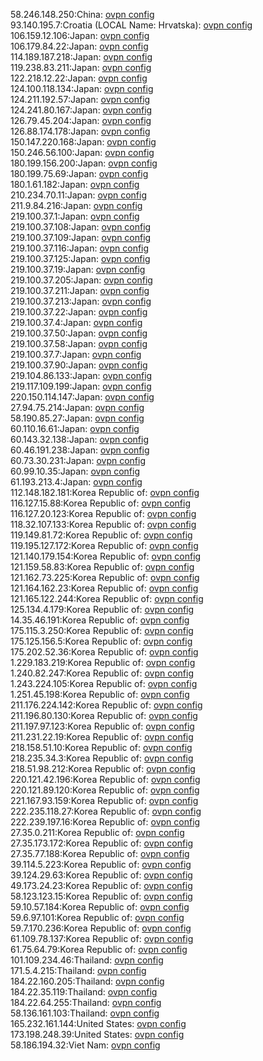58.246.148.250:China: [ovpn config](vpn/58_246_148_250.ovpn)  
93.140.195.7:Croatia (LOCAL Name: Hrvatska): [ovpn config](vpn/93_140_195_7.ovpn)  
106.159.12.106:Japan: [ovpn config](vpn/106_159_12_106.ovpn)  
106.179.84.22:Japan: [ovpn config](vpn/106_179_84_22.ovpn)  
114.189.187.218:Japan: [ovpn config](vpn/114_189_187_218.ovpn)  
119.238.83.211:Japan: [ovpn config](vpn/119_238_83_211.ovpn)  
122.218.12.22:Japan: [ovpn config](vpn/122_218_12_22.ovpn)  
124.100.118.134:Japan: [ovpn config](vpn/124_100_118_134.ovpn)  
124.211.192.57:Japan: [ovpn config](vpn/124_211_192_57.ovpn)  
124.241.80.167:Japan: [ovpn config](vpn/124_241_80_167.ovpn)  
126.79.45.204:Japan: [ovpn config](vpn/126_79_45_204.ovpn)  
126.88.174.178:Japan: [ovpn config](vpn/126_88_174_178.ovpn)  
150.147.220.168:Japan: [ovpn config](vpn/150_147_220_168.ovpn)  
150.246.56.100:Japan: [ovpn config](vpn/150_246_56_100.ovpn)  
180.199.156.200:Japan: [ovpn config](vpn/180_199_156_200.ovpn)  
180.199.75.69:Japan: [ovpn config](vpn/180_199_75_69.ovpn)  
180.1.61.182:Japan: [ovpn config](vpn/180_1_61_182.ovpn)  
210.234.70.11:Japan: [ovpn config](vpn/210_234_70_11.ovpn)  
211.9.84.216:Japan: [ovpn config](vpn/211_9_84_216.ovpn)  
219.100.37.1:Japan: [ovpn config](vpn/219_100_37_1.ovpn)  
219.100.37.108:Japan: [ovpn config](vpn/219_100_37_108.ovpn)  
219.100.37.109:Japan: [ovpn config](vpn/219_100_37_109.ovpn)  
219.100.37.116:Japan: [ovpn config](vpn/219_100_37_116.ovpn)  
219.100.37.125:Japan: [ovpn config](vpn/219_100_37_125.ovpn)  
219.100.37.19:Japan: [ovpn config](vpn/219_100_37_19.ovpn)  
219.100.37.205:Japan: [ovpn config](vpn/219_100_37_205.ovpn)  
219.100.37.211:Japan: [ovpn config](vpn/219_100_37_211.ovpn)  
219.100.37.213:Japan: [ovpn config](vpn/219_100_37_213.ovpn)  
219.100.37.22:Japan: [ovpn config](vpn/219_100_37_22.ovpn)  
219.100.37.4:Japan: [ovpn config](vpn/219_100_37_4.ovpn)  
219.100.37.50:Japan: [ovpn config](vpn/219_100_37_50.ovpn)  
219.100.37.58:Japan: [ovpn config](vpn/219_100_37_58.ovpn)  
219.100.37.7:Japan: [ovpn config](vpn/219_100_37_7.ovpn)  
219.100.37.90:Japan: [ovpn config](vpn/219_100_37_90.ovpn)  
219.104.86.133:Japan: [ovpn config](vpn/219_104_86_133.ovpn)  
219.117.109.199:Japan: [ovpn config](vpn/219_117_109_199.ovpn)  
220.150.114.147:Japan: [ovpn config](vpn/220_150_114_147.ovpn)  
27.94.75.214:Japan: [ovpn config](vpn/27_94_75_214.ovpn)  
58.190.85.27:Japan: [ovpn config](vpn/58_190_85_27.ovpn)  
60.110.16.61:Japan: [ovpn config](vpn/60_110_16_61.ovpn)  
60.143.32.138:Japan: [ovpn config](vpn/60_143_32_138.ovpn)  
60.46.191.238:Japan: [ovpn config](vpn/60_46_191_238.ovpn)  
60.73.30.231:Japan: [ovpn config](vpn/60_73_30_231.ovpn)  
60.99.10.35:Japan: [ovpn config](vpn/60_99_10_35.ovpn)  
61.193.213.4:Japan: [ovpn config](vpn/61_193_213_4.ovpn)  
112.148.182.181:Korea Republic of: [ovpn config](vpn/112_148_182_181.ovpn)  
116.127.15.88:Korea Republic of: [ovpn config](vpn/116_127_15_88.ovpn)  
116.127.20.123:Korea Republic of: [ovpn config](vpn/116_127_20_123.ovpn)  
118.32.107.133:Korea Republic of: [ovpn config](vpn/118_32_107_133.ovpn)  
119.149.81.72:Korea Republic of: [ovpn config](vpn/119_149_81_72.ovpn)  
119.195.127.172:Korea Republic of: [ovpn config](vpn/119_195_127_172.ovpn)  
121.140.179.154:Korea Republic of: [ovpn config](vpn/121_140_179_154.ovpn)  
121.159.58.83:Korea Republic of: [ovpn config](vpn/121_159_58_83.ovpn)  
121.162.73.225:Korea Republic of: [ovpn config](vpn/121_162_73_225.ovpn)  
121.164.162.23:Korea Republic of: [ovpn config](vpn/121_164_162_23.ovpn)  
121.165.122.244:Korea Republic of: [ovpn config](vpn/121_165_122_244.ovpn)  
125.134.4.179:Korea Republic of: [ovpn config](vpn/125_134_4_179.ovpn)  
14.35.46.191:Korea Republic of: [ovpn config](vpn/14_35_46_191.ovpn)  
175.115.3.250:Korea Republic of: [ovpn config](vpn/175_115_3_250.ovpn)  
175.125.156.5:Korea Republic of: [ovpn config](vpn/175_125_156_5.ovpn)  
175.202.52.36:Korea Republic of: [ovpn config](vpn/175_202_52_36.ovpn)  
1.229.183.219:Korea Republic of: [ovpn config](vpn/1_229_183_219.ovpn)  
1.240.82.247:Korea Republic of: [ovpn config](vpn/1_240_82_247.ovpn)  
1.243.224.105:Korea Republic of: [ovpn config](vpn/1_243_224_105.ovpn)  
1.251.45.198:Korea Republic of: [ovpn config](vpn/1_251_45_198.ovpn)  
211.176.224.142:Korea Republic of: [ovpn config](vpn/211_176_224_142.ovpn)  
211.196.80.130:Korea Republic of: [ovpn config](vpn/211_196_80_130.ovpn)  
211.197.97.123:Korea Republic of: [ovpn config](vpn/211_197_97_123.ovpn)  
211.231.22.19:Korea Republic of: [ovpn config](vpn/211_231_22_19.ovpn)  
218.158.51.10:Korea Republic of: [ovpn config](vpn/218_158_51_10.ovpn)  
218.235.34.3:Korea Republic of: [ovpn config](vpn/218_235_34_3.ovpn)  
218.51.98.212:Korea Republic of: [ovpn config](vpn/218_51_98_212.ovpn)  
220.121.42.196:Korea Republic of: [ovpn config](vpn/220_121_42_196.ovpn)  
220.121.89.120:Korea Republic of: [ovpn config](vpn/220_121_89_120.ovpn)  
221.167.93.159:Korea Republic of: [ovpn config](vpn/221_167_93_159.ovpn)  
222.235.118.27:Korea Republic of: [ovpn config](vpn/222_235_118_27.ovpn)  
222.239.197.16:Korea Republic of: [ovpn config](vpn/222_239_197_16.ovpn)  
27.35.0.211:Korea Republic of: [ovpn config](vpn/27_35_0_211.ovpn)  
27.35.173.172:Korea Republic of: [ovpn config](vpn/27_35_173_172.ovpn)  
27.35.77.188:Korea Republic of: [ovpn config](vpn/27_35_77_188.ovpn)  
39.114.5.223:Korea Republic of: [ovpn config](vpn/39_114_5_223.ovpn)  
39.124.29.63:Korea Republic of: [ovpn config](vpn/39_124_29_63.ovpn)  
49.173.24.23:Korea Republic of: [ovpn config](vpn/49_173_24_23.ovpn)  
58.123.123.15:Korea Republic of: [ovpn config](vpn/58_123_123_15.ovpn)  
59.10.57.184:Korea Republic of: [ovpn config](vpn/59_10_57_184.ovpn)  
59.6.97.101:Korea Republic of: [ovpn config](vpn/59_6_97_101.ovpn)  
59.7.170.236:Korea Republic of: [ovpn config](vpn/59_7_170_236.ovpn)  
61.109.78.137:Korea Republic of: [ovpn config](vpn/61_109_78_137.ovpn)  
61.75.64.79:Korea Republic of: [ovpn config](vpn/61_75_64_79.ovpn)  
101.109.234.46:Thailand: [ovpn config](vpn/101_109_234_46.ovpn)  
171.5.4.215:Thailand: [ovpn config](vpn/171_5_4_215.ovpn)  
184.22.160.205:Thailand: [ovpn config](vpn/184_22_160_205.ovpn)  
184.22.35.119:Thailand: [ovpn config](vpn/184_22_35_119.ovpn)  
184.22.64.255:Thailand: [ovpn config](vpn/184_22_64_255.ovpn)  
58.136.161.103:Thailand: [ovpn config](vpn/58_136_161_103.ovpn)  
165.232.161.144:United States: [ovpn config](vpn/165_232_161_144.ovpn)  
173.198.248.39:United States: [ovpn config](vpn/173_198_248_39.ovpn)  
58.186.194.32:Viet Nam: [ovpn config](vpn/58_186_194_32.ovpn)  
